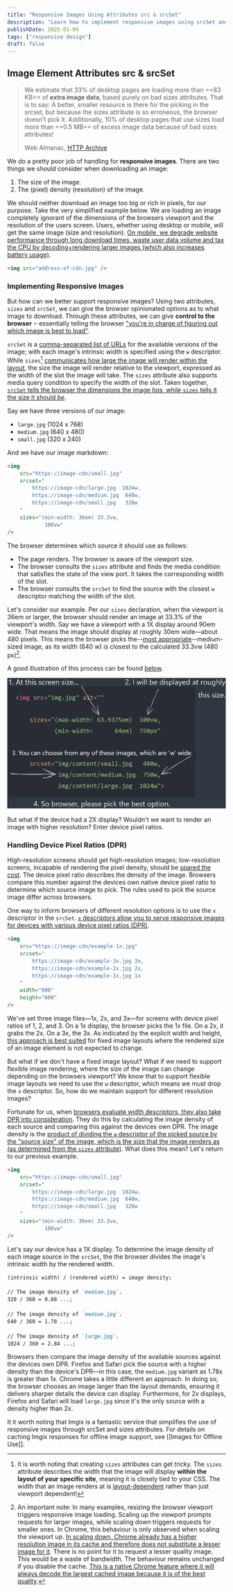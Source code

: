 ```yaml
---
title: "Responsive Images Using Attributes src & srcSet"
description: "Learn how to implement responsive images using srcSet and sizes attributes to optimize image loading across different devices and screen resolutions."
publishDate: 2025-01-09
tags: ["responsive design"]
draft: false
---
```


## Image Element Attributes src & srcSet

> We estimate that 33% of desktop pages are loading more than ==83 KB== of **extra image data**, based purely on bad sizes attributes. That is to say: A better, smaller resource is there for the picking in the srcset, but because the sizes attribute is so erroneous, the browser doesn't pick it. Additionally, 10% of desktop pages that use sizes load more than ==0.5 MB== of excess image data because of bad sizes attributes!
>
> Web Almanac, [HTTP Archive](https://almanac.httparchive.org/en/2022/media#srcset)

We do a pretty poor job of handling for **responsive images**. There are two things we should consider when downloading an image:

1. The size of the image.
2. The (pixel) density (resolution) of the image.

We should neither download an image too big or rich in pixels, for our purpose. Take the very simplified example below. We are loading an image completely ignorant of the dimensions of the browsers viewport and the resolution of the users screen. Users, whether using desktop or mobile, will get the same image (size and resolution). [On mobile, we degrade website performance through long download times, waste user data volume and tax the CPU by decoding+rendering larger images (which also increases battery usage)](https://kurtextrem.de/posts/modern-way-of-img#pixel-density-descriptors).

```html
<img src="address-of-cdn.jpg" />
```

### Implementing Responsive Images

But how can we better support responsive images? Using two attributes, `sizes` and `srcSet`, we can give the browser opinionated options as to what image to download. Through these attributes, we can give **control to the browser** ‒ essentially telling the browser ["you're in charge of figuring out which image is best to load"](https://kurtextrem.de/posts/modern-way-of-img#comes-with-surprises-img-srcset).

`srcSet` is a [comma-separated list of URLs](https://ericportis.com/posts/2014/srcset-sizes/) for the available versions of the image; with each image's intrinsic width is specified using the `w` descriptor. While `sizes`[^2] [communicates how large the image will render within the layout](https://ericportis.com/posts/2014/srcset-sizes/), the size the image will render relative to the viewport, expressed as the width of the slot the image will take. The `sizes` attribute also supports media query condition to specify the width of the slot. Taken together, [`srcSet` tells the browser the dimensions the image _has_, while `sizes` tells it the size it should _be_](https://www.smashingmagazine.com/2014/05/responsive-images-done-right-guide-picture-srcset/).

Say we have three versions of our image:

- `large.jpg` (1024 x 768)
- `medium.jpg` (640 x 480)
- `small.jpg` (320 x 240)

And we have our image markdown:

```html
<img
	src="https://image-cdn/small.jpg"
	srcset="
		https://image-cdn/large.jpg  1024w,
		https://image-cdn/medium.jpg  640w,
		https://image-cdn/small.jpg   320w
	"
	sizes="(min-width: 36em) 33.3vw,
			100vw"
/>
```

The browser determines which source it should use as follows:

- The page renders. The browser is aware of the viewport size.
- The browser consults the `sizes` attribute and finds the media condition that satisfies the state of the view port. It takes the corresponding width of the slot.
- The browser consults the `srcSet` to find the source with the closest `w` descriptor matching the width of the slot.

Let's consider our example. Per our `sizes` declaration, when the viewport is 36em or larger, the browser should render an image at 33.3% of the viewport's width. Say we have a viewport with a 1X display around 90em wide. That means the image should display at roughly 30em wide—about 480 pixels. This means the browser picks the--[most appropriate](https://css-tricks.com/a-guide-to-the-responsive-images-syntax-in-html/#aa-creating-accurate-sizes)--medium-sized image, as its width (640 w) is closest to the calculated 33.3vw (480 px)[^1].

A good illustration of this process can be found [below](https://kurtextrem.de/posts/modern-way-of-img#width-descriptors).

![Example of browser selecting appropriate image source based on viewport width and srcSet descriptors](./srcSet-example.png)

But what if the device had a 2X display? Wouldn't we want to render an image with higher resolution? Enter device pixel ratios.

### Handling Device Pixel Ratios (DPR)

High-resolution screens should get high-resolution images; low-resolution screens, incapable of rendering the pixel density, should be [spared the cost](https://www.smashingmagazine.com/2014/05/responsive-images-done-right-guide-picture-srcset/). The device pixel ratio describes the density of the image. Browsers compare this number against the devices own native device pixel ratio to determine which source image to pick. The rules used to pick the source image differ across browsers.

One way to inform browsers of different resolution options is to use the `x` descriptor in the `srcSet`. [`x` descriptors allow you to serve responsive images for devices with various device pixel ratios (DPR)](https://www.debugbear.com/blog/responsive-images#x-descriptors).

```html
<img
	src="https://image-cdn/example-1x.jpg"
	srcset="
		https://image-cdn/example-3x.jpg 3x,
		https://image-cdn/example-2x.jpg 2x,
		https://image-cdn/example-1x.jpg 1x
	"
	width="900"
	height="600"
/>
```

We've set three image files—1x, 2x, and 3x—for screens with device pixel ratios of 1, 2, and 3. On a 1x display, the browser picks the 1x file. On a 2x, it grabs the 2x. On a 3x, the 3x. As indicated by the explicit width and height, [this approach is best suited](https://docs.imgix.com/en-US/getting-started/tutorials/responsive-design/responsive-images-with-srcset#using-srcsets-with-dpr) for fixed image layouts where the rendered size of an image element is not expected to change.

But what if we don't have a fixed image layout? What if we need to support flexible image rendering, where the size of the image can change depending on the browsers viewport? We know that to support flexible image layouts we need to use the `w` descriptor, which means we must drop the `x` descriptor. So, how do we maintain support for different resolution images?

Fortunate for us, when [browsers evaluate width descriptors, they also take DPR into consideration](https://www.debugbear.com/blog/responsive-images#w-descriptors-and-the-sizes-attribute). They do this by calculating the image density of each source and comparing this against the devices own DPR. The image density is the [product of dividing the `w` descriptor of the picked source by the "source size" of the image, which is the size that the image renders as (as determined from the `sizes` attribute)](https://kurtextrem.de/posts/modern-way-of-img#width-descriptors). What does this mean? Let's return to our previous example.

```html
<img
	src="https://image-cdn/small.jpg"
	srcset="
		https://image-cdn/large.jpg  1024w,
		https://image-cdn/medium.jpg  640w,
		https://image-cdn/small.jpg   320w
	"
	sizes="(min-width: 36em) 33.3vw,
			100vw"
/>
```

Let's say our device has a 1X display. To determine the image density of each image source in the `srcSet`, the the browser divides the image's intrinsic width by the rendered width.

```markdown
(intrinsic width) / (rendered width) = image density;

// The image density of `medium.jpg`.
320 / 360 = 0.88 ...;

// The image density of `medium.jpg`.
640 / 360 = 1.78 ...;

// The image density of `large.jpg`.
1024 / 360 = 2.84 ...;
```

Browsers then compare the image density of the available sources against the devices own DPR. Firefox and Safari pick the source with a higher density than the device's DPR—in this case, the `medium.jpg` variant as 1.78x is greater than 1x. Chrome takes a little different an approach. In doing so, the browser chooses an image larger than the layout demands, ensuring it delivers sharper details the device can display. Furthermore, for 2x displays, Firefox and Safari will load `large.jpg` since it's the only source with a density higher than 2x.

It it worth noting that Imgix is a fantastic service that simplifies the use of responsive images through srcSet and sizes attributes. For details on caching Imgix responses for offline image support, see [[Images for Offline Use]].

[^1]: An important note: In many examples, resizing the browser viewport triggers responsive image loading. Scaling up the viewport prompts requests for larger images, while scaling down triggers requests for smaller ones. In Chrome, this behaviour is only observed when scaling the viewport up. [In scaling down, Chrome already has a higher resolution image in its cache and therefore does not substitute a lesser image for it](https://youtu.be/2QYpkrX2N48?t=1000). There is no point for it to request a lesser quality image. This would be a waste of bandwidth. The behaviour remains unchanged if you disable the cache. [This is a native Chrome feature where it will always decode the largest cached image because it is of the best quality](https://github.com/aFarkas/lazysizes/issues/133#issuecomment-126904028).

[^2]: It is worth noting that creating `sizes` attributes can get tricky. The `sizes` attribute describes the width that the image will display **within the layout of your specific site**, meaning it is closely tied to your CSS. The width that an image renders at is [layout-dependent](https://css-tricks.com/sometimes-sizes-is-quite-important/) rather than just viewport dependent!
